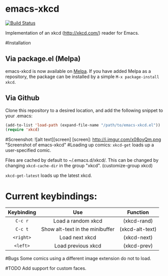 emacs-xkcd
==========

[![Build Status](https://travis-ci.org/vibhavp/emacs-xkcd.png?branch=master)](https://travis-ci.org/vibhavp/emacs-xkcd)

Implementation of an xkcd (http://xkcd.com/) reader for Emacs.

#Installation

## Via package.el (Melpa)
emacs-xkcd is now available on [Melpa](http://melpa.milkbox.net). If you have added Melpa as a repository, the package can be installed by a simple `M-x package-install xkcd`.

## Via Github
Clone this repository to a desired location, and add the following snippet to your .emacs:
```lisp
(add-to-list 'load-path (expand-file-name "/path/to/emacs-xkcd.el"))
(require 'xkcd)
```
#Screenshot:
![alt text][screen]
[screen]: http://i.imgur.com/x08oyQm.png "Screenshot of emacs-xkcd"
#Loading up comics:
`xkcd-get` loads up a user-specified comic.

Files are cached by default to ~/.emacs.d/xkcd/. This can be changed by changing `xkcd-cache-dir` in the group "xkcd". (customize-group xkcd)

`xkcd-get-latest` loads up the latest xkcd.
# Current keybindings:
| Keybinding | Use                            |  Function      |
|:----------:|:------------------------------:|:--------------:|
| `C-c r`    | Load a random xkcd             | (xkcd-rand)    |
| `C-c t`    | Show alt-text in the minibuffer| (xkcd-alt-text)|
| `<right>`  | Load next xkcd                 | (xkcd-next)    |
| `<left>`   | Load previous xkcd             | (xkcd-prev)    |

#Bugs
Some comics using a different image extension do not to load.

#TODO
Add support for custom faces.
